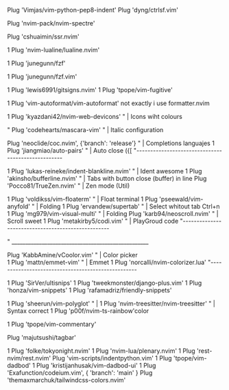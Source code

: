 

Plug 'Vimjas/vim-python-pep8-indent'
Plug 'dyng/ctrlsf.vim'


Plug 'nvim-pack/nvim-spectre'

Plug 'cshuaimin/ssr.nvim'


1 Plug 'nvim-lualine/lualine.nvim'

1 Plug 'junegunn/fzf'

1 Plug 'junegunn/fzf.vim'

1 Plug 'lewis6991/gitsigns.nvim'
1 Plug 'tpope/vim-fugitive'



1 Plug 'vim-autoformat/vim-autoformat' not exactly i use formatter.nvim






1  Plug 'kyazdani42/nvim-web-devicons'             " | Icons wiht colours 

" Plug 'codehearts/mascara-vim'                   " | Italic configuration



  Plug 'neoclide/coc.nvim', {'branch': 'release'} " | Completions languajes
1  Plug 'jiangmiao/auto-pairs'                   " | Auto close ({[
"---------------------------------------------------



1  Plug 'lukas-reineke/indent-blankline.nvim'      " | Ident awesome
 1 Plug 'akinsho/bufferline.nvim'                  " | Tabs with button close (buffer) in line
  Plug 'Pocco81/TrueZen.nvim'                     " | Zen mode (Util)



 1 Plug 'voldikss/vim-floaterm'                    " | Float terminal
 1 Plug 'pseewald/vim-anyfold'                     " | Folding
 1 Plug 'ervandew/supertab'                        " | Select whitout tab Ctrl+n
 1 Plug 'mg979/vim-visual-multi'                   " | Folding
  Plug 'karb94/neoscroll.nvim'                    " | Scroll sweet
 1 Plug 'metakirby5/codi.vim'                      " | PlayGroud code 
"---------------------------------------------------



" __________________________________________________




  Plug 'KabbAmine/vCoolor.vim'                     " | Color picker           
1  Plug 'mattn/emmet-vim'                           " | Emmet
1 Plug 'norcalli/nvim-colorizer.lua'
"---------------------------------------------------



1  Plug 'SirVer/ultisnips'
1  Plug 'tweekmonster/django-plus.vim'
1  Plug 'honza/vim-snippets'
1  Plug 'rafamadriz/friendly-snippets'   




1 Plug 'sheerun/vim-polyglot'                    " |
1 Plug 'nvim-treesitter/nvim-treesitter'         " | Syntax correct 
1 Plug 'p00f/nvim-ts-rainbow'color

1 Plug 'tpope/vim-commentary'

Plug 'majutsushi/tagbar'

1 Plug 'folke/tokyonight.nvim'
1 Plug 'nvim-lua/plenary.nvim'
1 Plug 'rest-nvim/rest.nvim'
Plug 'vim-scripts/indentpython.vim'
1 Plug 'tpope/vim-dadbod'
1 Plug 'kristijanhusak/vim-dadbod-ui'
1 Plug 'Exafunction/codeium.vim', { 'branch': 'main' }
Plug 'themaxmarchuk/tailwindcss-colors.nvim'
